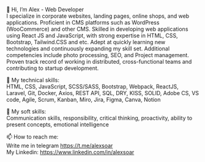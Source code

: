 👋 Hi, I’m Alex - Web Developer <br>
I specialize in corporate websites, landing pages, online shops, and web applications.
Proficient in CMS platforms such as WordPress (WooCommerce) and other CMS. Skilled in developing web
applications using React JS and JavaScript, with strong expertise in HTML, CSS, Bootstrap, Tailwind.CSS and etc.
Adept at quickly learning new technologies and continuously expanding my skill set. Additional competencies
include photo processing, SEO, and Project management. Proven track record of working in distributed, cross-functional teams and contributing to startup development.

👀 My technical skills: <br>
HTML, CSS, JavaScript, SCSS/SASS, Bootstrap, Webpack, ReactJS, Laravel, Git, Docker, Axios, REST API, SQL, DRY, KISS, SOLID,
Adobe CS, VS code, Agile, Scrum, Kanban, Miro, Jira, Figma, Canva, Notion

🌱 My soft skills: <br>
Communication skills, responsibility, critical thinking, proactivity, ability to present concepts, emotional intelligence

📫 How to reach me: <br>
Write me in telegram https://t.me/alexsoar <br>
My Linkedin: https://www.linkedin.com/in/alexsoar

<!---
alexsoar/alexsoar is a ✨ special ✨ repository because its `README.md` (this file) appears on your GitHub profile.
You can click the Preview link to take a look at your changes.
--->

